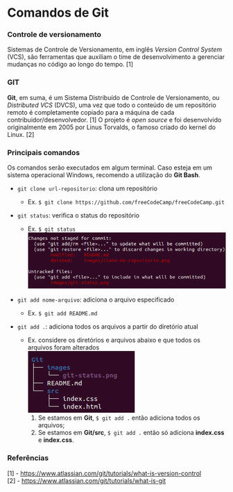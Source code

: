 # Comandos de Git

### Controle de versionamento
Sistemas de Controle de Versionamento, em inglês *Version Control System* (VCS), são ferramentas que auxiliam o time de desenvolvimento a gerenciar mudanças no código ao longo do tempo. [1]

### GIT
**Git**, em suma, é um Sistema Distribuído de Controle de Versionamento, ou *Distributed VCS* (DVCS), uma vez que todo o conteúdo de um repositório remoto é completamente copiado para a máquina de cada contribuidor/desenvolvedor. [1]
O projeto é *open source* e foi desenvolvido originalmente em 2005 por Linus Torvalds, o famoso criado do kernel do Linux. [2]


### Principais comandos

Os comandos serão executados em algum terminal. Caso esteja em um sistema operacional Windows, recomendo a utilização do **Git Bash**.

* `git clone url-repositorio`: clona um repositório
    * Ex. `$ git clone https://github.com/freeCodeCamp/freeCodeCamp.git`

* `git status`: verifica o status do repositório
    * Ex. `$ git status`  
    ![Git status](images/git-status.png)

* `git add nome-arquivo`: adiciona o arquivo especificado
    * Ex. `$ git add README.md`

* `git add .`: adiciona todos os arquivos a partir do diretório atual
    * Ex. considere os diretórios e arquivos abaixo e que todos os arquivos foram alterados  
    ![Arvore de diretorios](images/git-add-dot.png)
        1. Se estamos em **Git**, `$ git add .` então adiciona todos os arquivos;
        2. Se estamos em **Git/src**, `$ git add .` então só adiciona **index.css** e **index.css**.
### Referências
[1] - https://www.atlassian.com/git/tutorials/what-is-version-control \
[2] - https://www.atlassian.com/git/tutorials/what-is-git